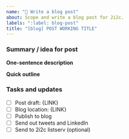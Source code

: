 ```yaml
---
name: "📙 Write a blog post"
about: Scope and write a blog post for 2i2c.
labels: ":label: blog-post"
title: "[blog] POST WORKING TITLE"
---
```


### Summary / idea for post

**One-sentence description**

**Quick outline**

<!-- These can be free-form ideas, but add more structure as it becomes clear -->

### Tasks and updates

<!-- These don't need to be filled in immediately -->
- [ ] Post draft: {LINK} <!-- add a link to a URL when ready -->
- [ ] Blog location: {LINK} <!-- E.g., the 2i2c blog or the Jupyter Blog -->
- [ ] Publish to blog
- [ ] Send out tweets and LinkedIn
- [ ] Send to 2i2c listserv (optional)

